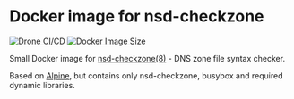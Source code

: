# Docker image for nsd-checkzone

[![Drone CI/CD](https://ci.rspamd.com/api/badges/citrin/checkzone-docker/status.svg)](https://ci.rspamd.com/citrin/checkzone-docker)
[![Docker Image Size](https://img.shields.io/microbadger/image-size/citrinru/checkzone.svg)](https://hub.docker.com/r/citrinru/checkzone/)

Small Docker image for [nsd-checkzone(8)](https://www.nlnetlabs.nl/documentation/nsd/nsd-checkzone/) - DNS zone file syntax checker.

Based on [Alpine](https://alpinelinux.org/), but contains only nsd-checkzone, busybox and required dynamic libraries.
